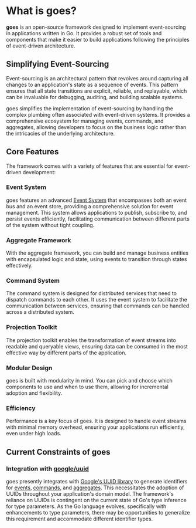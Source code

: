 # What is goes?

**goes** is an open-source framework designed to implement event-sourcing in
applications written in Go. It provides a robust set of tools and components
that make it easier to build applications following the principles of
event-driven architecture.

## Simplifying Event-Sourcing

Event-sourcing is an architectural pattern that revolves around capturing all
changes to an application's state as a sequence of events. This pattern ensures
that all state transitions are explicit, reliable, and replayable, which can be
invaluable for debugging, auditing, and building scalable systems.

goes simplifies the implementation of event-sourcing by handling the complex
plumbing often associated with event-driven systems. It provides a comprehensive
ecosystem for managing events, commands, and aggregates, allowing developers to
focus on the business logic rather than the intricacies of the underlying architecture.

## Core Features

The framework comes with a variety of features that are essential for event-driven development:

### Event System

goes features an advanced [Event System](/core/events/) that encompasses both an
event bus and an event store, providing a comprehensive solution for event
management. This system allows applications to publish, subscribe to, and
persist events efficiently, facilitating communication between different
parts of the system without tight coupling.

### Aggregate Framework

With the aggregate framework, you can build and manage business entities with
encapsulated logic and state, using events to transition through states effectively.

### Command System

The command system is designed for distributed services that need to dispatch
commands to each other. It uses the event system to facilitate the communication
between services, ensuring that commands can be handled across a distributed system.

### Projection Toolkit

The projection toolkit enables the transformation of event streams into readable
and queryable views, ensuring data can be consumed in the most effective way by
different parts of the application.

### Modular Design

goes is built with modularity in mind. You can pick and choose which components
to use and when to use them, allowing for incremental adoption and flexibility.

### Efficiency

Performance is a key focus of goes. It is designed to handle event streams with
minimal memory overhead, ensuring your applications run efficiently, even under high loads.

## Current Constraints of goes

### Integration with [google/uuid](https://github.com/google/uuid)

goes presently integrates with [Google's UUID library](https://github.com/google/uuid)
to generate identifiers for [events](/guide/events/), [commands](/guide/commands/),
and [aggregates](/guide/aggregates/). This necessitates the adoption of UUIDs
throughout your application's domain model. The framework's reliance on UUIDs is
contingent on the current state of Go's type inference for type parameters.
As the Go language evolves, specifically with enhancements to type parameters,
there may be opportunities to generalize this requirement and accommodate
different identifier types.
